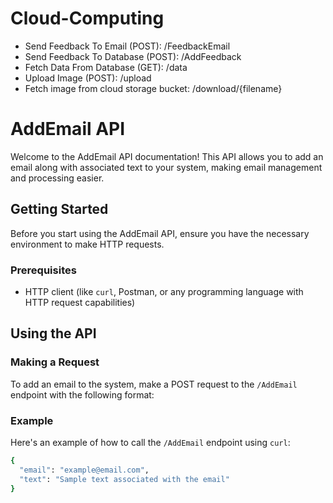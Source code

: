 # Cloud-Computing

* Send Feedback To Email (POST): /FeedbackEmail
* Send Feedback To Database (POST): /AddFeedback
* Fetch Data From Database (GET): /data
* Upload Image (POST): /upload
* Fetch image from cloud storage bucket: /download/{filename}

# AddEmail API

Welcome to the AddEmail API documentation! This API allows you to add an email along with associated text to your system, making email management and processing easier.

## Getting Started

Before you start using the AddEmail API, ensure you have the necessary environment to make HTTP requests.

### Prerequisites

- HTTP client (like `curl`, Postman, or any programming language with HTTP request capabilities)

## Using the API

### Making a Request

To add an email to the system, make a POST request to the `/AddEmail` endpoint with the following format:


### Example

Here's an example of how to call the `/AddEmail` endpoint using `curl`:

```bash
{
  "email": "example@email.com",
  "text": "Sample text associated with the email"
}




